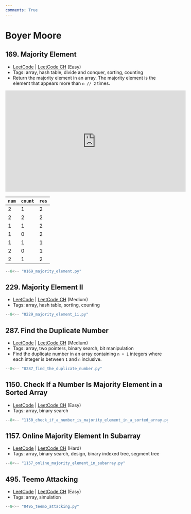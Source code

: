 ```yaml
---
comments: True
---
```


# Boyer Moore

## 169. Majority Element

-   [LeetCode](https://leetcode.com/problems/majority-element/) | [LeetCode CH](https://leetcode.cn/problems/majority-element/) (Easy)
-   Tags: array, hash table, divide and conquer, sorting, counting
-   Return the majority element in an array. The majority element is the element that appears more than `n // 2` times.

<iframe width="560" height="315" src="https://www.youtube.com/embed/7pnhv842keE?si=fBYlNfKzdkiLgkF1" title="YouTube video player" frameborder="0" allow="accelerometer; autoplay; clipboard-write; encrypted-media; gyroscope; picture-in-picture; web-share" referrerpolicy="strict-origin-when-cross-origin" allowfullscreen></iframe>

| `num` | `count` | `res` |
| ----- | ------- | ----- |
| 2     | 1       | 2     |
| 2     | 2       | 2     |
| 1     | 1       | 2     |
| 1     | 0       | 2     |
| 1     | 1       | 1     |
| 2     | 0       | 1     |
| 2     | 1       | 2     |

```python
--8<-- "0169_majority_element.py"
```

## 229. Majority Element II

-   [LeetCode](https://leetcode.com/problems/majority-element-ii/) | [LeetCode CH](https://leetcode.cn/problems/majority-element-ii/) (Medium)
-   Tags: array, hash table, sorting, counting

```python
--8<-- "0229_majority_element_ii.py"
```

## 287. Find the Duplicate Number

-   [LeetCode](https://leetcode.com/problems/find-the-duplicate-number/) | [LeetCode CH](https://leetcode.cn/problems/find-the-duplicate-number/) (Medium)
-   Tags: array, two pointers, binary search, bit manipulation
-   Find the duplicate number in an array containing `n + 1` integers where each integer is between `1` and `n` inclusive.

```python
--8<-- "0287_find_the_duplicate_number.py"
```

## 1150. Check If a Number Is Majority Element in a Sorted Array

-   [LeetCode](https://leetcode.com/problems/check-if-a-number-is-majority-element-in-a-sorted-array/) | [LeetCode CH](https://leetcode.cn/problems/check-if-a-number-is-majority-element-in-a-sorted-array/) (Easy)
-   Tags: array, binary search

```python
--8<-- "1150_check_if_a_number_is_majority_element_in_a_sorted_array.py"
```

## 1157. Online Majority Element In Subarray

-   [LeetCode](https://leetcode.com/problems/online-majority-element-in-subarray/) | [LeetCode CH](https://leetcode.cn/problems/online-majority-element-in-subarray/) (Hard)
-   Tags: array, binary search, design, binary indexed tree, segment tree

```python
--8<-- "1157_online_majority_element_in_subarray.py"
```

## 495. Teemo Attacking

-   [LeetCode](https://leetcode.com/problems/teemo-attacking/) | [LeetCode CH](https://leetcode.cn/problems/teemo-attacking/) (Easy)
-   Tags: array, simulation

```python
--8<-- "0495_teemo_attacking.py"
```
